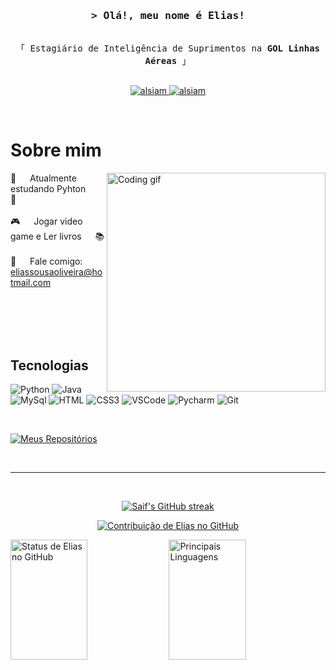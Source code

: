 
<!-- Intro  -->
<h3 align="center">
        <samp>&gt; Olá!, meu nome é Elias!
               
        
</h3>


<p align="center"> 
 
  <samp>   
    <br>
    「 Estagiário de Inteligência de Suprimentos na <b>GOL Linhas Aéreas</b> 」
    <br>
    <br>
  </samp>
</p>

<p align="center">
 
 <a href="https://linkedin.com/in/eliassousaoliveira" target="_blank">
  <img src="https://img.shields.io/badge/LinkedIn-0077B5?style=for-the-badge&logo=linkedin&logoColor=white" alt="alsiam"/>
 </a>
 <a href="https://instagram.com/eliass0usa" target="_blank">
  <img src="https://img.shields.io/badge/Instagram-fe4164?style=for-the-badge&logo=instagram&logoColor=white" alt="alsiam" />
 </a>
</p>
<br />

<!-- About Section -->
 # Sobre mim
 
<p>
 <img align="right" width="350" src="/assets/programmer.gif" alt="Coding gif" />
  
 🐍 &emsp; Atualmente estudando Pyhton &emsp; 🐍<br/><br/>
 🎮 &emsp; Jogar video game e Ler livros &emsp; 📚<br/><br/>
 📧 &emsp; Fale comigo: eliassousaoliveira@hotmail.com<br/><br/>
 

</p>

<br/>
<br/>
<br/>

## Tecnologias


![Python](https://img.shields.io/badge/Python-14354C?style=for-the-badge&logo=python&logoColor=white)
![Java](https://img.shields.io/badge/Java-ED8B00?style=for-the-badge&logo=openjdk&logoColor=white)
![MySql](https://img.shields.io/badge/MySQL-00000F?style=for-the-badge&logo=mysql&logoColor=white)
![HTML](https://img.shields.io/badge/HTML5-E34F26?style=for-the-badge&logo=html5&logoColor=white)
![CSS3](https://img.shields.io/badge/CSS3-1572B6?style=for-the-badge&logo=css3&logoColor=white)
![VSCode](https://img.shields.io/badge/Visual_Studio-0078d7?style=for-the-badge&logo=visual%20studio&logoColor=white)
![Pycharm](https://img.shields.io/badge/PyCharm-000000.svg?&style=for-the-badge&logo=PyCharm&logoColor=white)
![Git](https://img.shields.io/badge/Git-F05032?style=for-the-badge&logo=git&logoColor=white)

<br/>



<p align="left">
  <a href="https://github.com/eliass0usa?tab=repositories" target="_blank"><img alt="Meus Repositórios" title="All Repositories" src="https://img.shields.io/badge/-All%20Repos-2962FF?style=for-the-badge&logo=koding&logoColor=white"/></a>
</p>

<br/>
<hr/>
<br/>

<p align="center">
  <a href="https://github.com/alsiam">
    <img src="https://github-readme-streak-stats.herokuapp.com/?user=eliass0usa&theme=radical&border=7F3FBF&background=0D1117" alt="Saif's GitHub streak"/>
  </a>
</p>

<p align="center">
  <a href="https://github.com/eliass0usa">
    <img src="https://github-profile-summary-cards.vercel.app/api/cards/profile-details?username=eliass0usa&theme=radical" alt="Contribuição de Elias no GitHub"/>
  </a>
</p>

<a> 
    <a href="https://github.com/eliass0usa"><img alt="Status de Elias no GitHub" src="https://denvercoder1-github-readme-stats.vercel.app/api?username=eliass0usa&show_icons=true&count_private=true&theme=react&border_color=7F3FBF&bg_color=0D1117&title_color=F85D7F&icon_color=F8D866" height="192px" width="49.5%"/></a>
  <a href="https://github.com/eliass0usa"><img alt="Principais Linguagens" src="https://denvercoder1-github-readme-stats.vercel.app/api/top-langs/?username=eliass0usa&langs_count=8&layout=compact&theme=react&border_color=7F3FBF&bg_color=0D1117&title_color=F85D7F&icon_color=F8D866" height="192px" width="49.5%"/></a>
  <br/>
</a>


